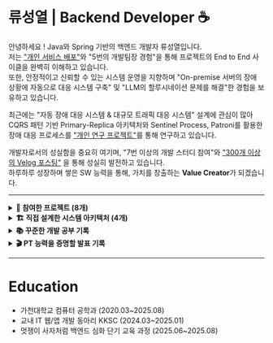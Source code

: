 # 류성열 | Backend Developer ☕️

안녕하세요 ! Java와 Spring 기반의 백엔드 개발자 류성열입니다.     
저는 ["개인 서비스 배포"](https://furtive-bard-509.notion.site/Healing-Space-Web-Service-14c83cc537b6801d92e8ec47ccfab4ab?pvs=4)와 "5번의 개발팀장 경험"을 통해 프로젝트의 End to End 사이클을 완벽히 이해하고 있습니다.    
또한, 안정적이고 신뢰할 수 있는 시스템 운영을 지향하며 "On-premise 서버의 장애 상황에 자동으로 대응 시스템 구축" 및 "LLM의 할루시네이션 문제를 해결"한 경험을 보유하고 있습니다. 

최근에는 "자동 장애 대응 시스템 & 대규모 트래픽 대응 시스템" 설계에 관심이 많아     
CQRS 패턴 기반 Primary-Replica 아키텍처와 Sentinel Process, Patroni를 활용한 장애 대응 프로세스를  ["개인 연구 프로젝트"](https://knotty-toast-80a.notion.site/26b1979809dd800681eff595e8dbe3bd?source=copy_link)를 통해 연구하고 있습니다.     



개발자로서의 성실함을 중요히 여기며, "7번 이상의 개발 스터디 참여"와 ["300개 이상의 Velog 포스팅"](https://velog.io/@rsy991225/posts)  을 통해 성실히 발전하고 있습니다.    
하루하루 성장하며 쌓은 SW 능력을 통해, 가치를 창출하는 **Value Creator**가 되겠습니다. 

----

<details>
<summary><strong>📂 참여한 프로젝트 (8개)</strong></summary>

<details>
<summary><strong>🦁 멋쟁이 사자처럼 최종 프로젝트 (2025.08.06 ~ 2025.08.26)</strong></summary>

<span style="color:gray">
1명의 PM, 2명의 기획자, 3명의 백엔드 개발자(Spring Boot)가 참여한 프로젝트입니다.<br>
Poc, 백엔드 개발, 개발 문서 정리 및 서비스 발표를 통해 팀의 최우수상 수상에 기여했습니다.
</span>

- [팀 저장소 링크](https://github.com/orgs/DungeonTalk/repositories)  
- [팀 문서화 링크](https://github.com/DungeonTalk/dungeontalk-backend/wiki)  
- [서비스 발표 영상](https://youtu.be/I0_8VHwtSKs)  

</details>

<details>
<summary><strong>🦁 멋쟁이 사자처럼 1차 프로젝트 (2025.07.07 ~ 2025.07.27)</strong></summary>

<span style="color:gray">
3명의 백엔드 개발자(Spring Boot)가 참여한 프로젝트입니다.<br>
팀장, 화면 설계서 & 프로토타입 제작, Web 개발, 백엔드 개발 및 서비스 발표를 통해 팀에 기여했습니다.
</span>

- [Web 저장소](https://github.com/News-Deliver/Web)  
- [BE 저장소](https://github.com/News-Deliver/Server)  
- [서비스 발표 영상](https://youtu.be/e8M7uNfBp1c)  
- [프로토타입](https://merry-crepe-479d93.netlify.app/)  
- [화면 설계서](https://www.figma.com/design/b742hXQtI8IqTM3iyirWzR/Untitled?node-id=0-1&p=f&t=BDVVaoSPTOQTkpMc-0)  

</details>

<details>
<summary><strong>📱 3차 학과 AI 애플리케이션 개발 프로젝트 (2025.03.01 ~ 2025.06.08)</strong></summary>

<span style="color:gray">
2명의 AI 개발자, 안드로이드 개발자, 풀스택 개발자(Node.JS), 백엔드 개발자(Spring Boot)가 참여한 프로젝트입니다.<br>
팀장, 화면 설계서 제작, 문서화(제안서, 설계서, WBS, 완료 보고서), 백엔드 개발 및 서비스 발표를 통해 팀의 프로젝트 성적 A+ 취득에 기여했습니다.
</span>

- [서비스 소개 페이지](https://faint-lavender-bab.notion.site/AI-Vengers-BookCalendar-AI-1d1bc068c52d8087b61fdf9677abf2b9?source=copy_link)  
- [화면 설계서](https://www.figma.com/design/ndspvub92U64eh9J2MDZSV/Untitled?node-id=0-1&p=f&t=kKi8mY0w6a20eyZM-0)  
- [BE 저장소](https://github.com/passionryu/BookCalendarServer)  

</details>

<details>
<summary><strong>🚀 Google Developer Group 해커톤 (2025.02.21 ~ 2025.02.22)</strong></summary>

<span style="color:gray">
기획자, 2명의 웹 개발자, 2명의 백엔드 개발자(Spring Boot)가 참여한 프로젝트입니다.<br>
백엔드 개발 및 Web 개발로 팀의 장려상 수상에 기여했습니다.
</span>

- [BE 저장소](https://github.com/passionryu/3rdwagle-team6-back)  
- [FE 저장소](https://github.com/passionryu/3rdwagle-team6-front)  

</details>


<details>
<summary><strong>🌿Healing Space 개인 프로젝트 (2025.01.01 ~ 2025.03.01)</strong></summary>

<span style="color:gray">
<br>React/Spring Boot 기반의 웹 서비스를 개발 후 Github Actions로 AWS에 배포한 경험을 통해 타 직무에 대한 이해도를 더욱 강화하였습니다.</br>
다음은 제 개인 프로젝트 🌿Healing Space🌿에 대한 자료 정리 입니다. 
</span>

- [BE 저장소](https://github.com/passionryu/Healing-Space-Back)
- [FE 저장소](https://github.com/passionryu/Healing-Space-Front)
- [서비스 링크](http://healing-space-front.s3-website.ap-northeast-2.amazonaws.com)
- [서비스 소개 Notion 페이지](https://furtive-bard-509.notion.site/Healing-Space-Web-Service-14c83cc537b6801d92e8ec47ccfab4ab?pvs=4)

</details>



<details>
<summary><strong>📱 2차 학과 AI 애플리케이션 개발 프로젝트 (2024.09.05 ~ 2024.11.07)</strong></summary>

<span style="color:gray">
2명의 AI 개발자, 안드로이드 개발자, 백엔드 개발자(Spring Boot)가 참여한 프로젝트입니다.<br>
팀장, 화면 설계서 제작, 문서화(제안서, 설계서, WBS, 완료 보고서), 백엔드 개발 및 서비스 발표를 통해 팀의 프로젝트 성적 A+ 취득에 기여했습니다.
</span>

- [팀 저장소](https://github.com/passionryu/Chat_Bot)  
- [화면 설계서](https://www.figma.com/design/N4NhMHsOaF8D7UD4v5BB2k/Untitled?t=kKi8mY0w6a20eyZM-0)  

</details>

<details>
<summary><strong>👥 개발 동아리 자체 홈페이지 개발 프로젝트 (2024.06.20 ~ 2024.08.30)</strong></summary>

<span style="color:gray">
총 22명 5개의 개발팀이 참여한 프로젝트입니다.<br>
PM 팀, FE팀, BE 1팀(회원 관리 시스템 개발팀), BE 2팀(커뮤니티 개발팀), BE 3팀(캘린더 & 알람 기능 개발팀)<br>
저는 이 중 BE 1팀 팀장을 역임하며, 팀 내/외부로 소통을 하며 기여했습니다.
</span>

- [BE 저장소](https://github.com/passionryu/StudentClub-WebPage)  

</details>

<details>
<summary><strong>📱 1차 학과 AI 애플리케이션 개발 프로젝트 (2023.09.01 ~ 2023.12.21)</strong></summary>

<span style="color:gray">
AI 개발자, 안드로이드 개발자, 2명의 IOT 개발자가 참여한 프로젝트입니다.<br>
팀장, 문서화(제안서, 설계서, WBS, 완료 보고서), IOT 개발 및 서비스 발표를 통해 팀의 프로젝트 성적 A+ 취득과 전체 28개 팀 중 최우수상을 수상하는 것에 기여했습니다.
</span>

- [팀 저장소](https://github.com/passionryu/Automatic-Reporting-App-AIOT-project)  

</details>

</details>
<details>
<summary><strong>🏗️ 직접 설계한 시스템 아키텍처 (4개)</strong></summary>

<table>
  <tr>
    <td align="center" valign="top" width="50%">
      <div style="border:1px solid #ccc; border-radius:10px; padding:10px; background-color:#f9f9f9;">
        <img src="https://github.com/user-attachments/assets/dab4479e-2b2b-4f9a-b435-d884b006343c" width="400" alt="힐링스페이스"/><br/>
        <b>힐링스페이스</b><br/>
        <a href="https://furtive-bard-509.notion.site/Healing-Space-Web-Service-14c83cc537b6801d92e8ec47ccfab4ab?pvs=4">Notion Page</a>
      </div>
    </td>
    <td align="center" valign="top" width="50%">
      <div style="border:1px solid #ccc; border-radius:10px; padding:10px; background-color:#f9f9f9;">
        <img src="https://github.com/user-attachments/assets/d4f92419-4038-4f52-9652-f36378cbac7d" width="400" alt="북캘린더"/><br/>
        <b>북캘린더</b><br/>
        <a href="https://faint-lavender-bab.notion.site/AI-Vengers-BookCalendar-AI-1d1bc068c52d8087b61fdf9677abf2b9?source=copy_link">Notion Page</a>
      </div>
    </td>
  </tr>
  <tr>
    <td align="center" valign="top" width="50%">
      <div style="border:1px solid #ccc; border-radius:10px; padding:10px; background-color:#f9f9f9;">
        <img src="https://github.com/user-attachments/assets/8be56188-2a33-40a5-8b31-cd35835189d4" width="400" alt="멋쟁이 뉴스 배달부"/><br/>
        <b>멋쟁이 뉴스 배달부</b><br/>
        <a href="https://github.com/News-Deliver/Server">GitHub Repository</a>
      </div>
    </td>
    <td align="center" valign="top" width="50%">
      <div style="border:1px solid #ccc; border-radius:10px; padding:10px; background-color:#f9f9f9;">
        <img src="https://github.com/user-attachments/assets/0e0465c4-dca6-4af2-8c58-1d1d355f002a" width="400" alt="던전톡"/><br/>
        <b>던전톡</b><br/>
        <a href="https://github.com/DungeonTalk/dungeontalk-backend">GitHub Repository</a>
      </div>
    </td>
  </tr>
</table>

</details>


<details>
<summary><strong>📚 꾸준한 개발 공부 기록</strong></summary>

- [✍️ 300편 이상 작성한 Velog 개발 블로그](https://velog.io/@rsy991225/posts)  
- [🚀 대규모 트래픽 개인 연구 프로젝트 기록 Notion 페이지](https://knotty-toast-80a.notion.site/26b1979809dd800681eff595e8dbe3bd?source=copy_link)  
- [☁️ AWS 공부 기록](https://held-frigate-d9c.notion.site/AWS-19a54503738d80b0b809d12dc46b5083?source=copy_link)  
- [💻 전공생들과 함께 한 PT 기반 CS 스터디 기록](https://github.com/Gachon-CS-Study/CS-Study)

</details>


<details>
<summary><strong>🎬 PT 능력을 증명할 발표 기록</strong></summary>

<ul>
  <li>📽️ <a href="https://youtu.be/I0_8VHwtSKs" target="_blank" rel="noopener noreferrer">PPT 87 page 암기 후, 실무진 앞에서 AI 게임 서비스를 발표하는 영상</a></li>
  <li>📰 <a href="https://youtu.be/e8M7uNfBp1c" target="_blank" rel="noopener noreferrer">카카오톡 기반의 뉴스 전송 웹 서비스 발표 영상</a></li>
</ul>

</details>


----

# Education 
* 가천대학교 컴퓨터 공학과 (2020.03~2025.08)
* 교내 IT 웹/앱 개발 동아리 KKSC (2024.03~2025.01)
* 멋쟁이 사자처럼 백엔드 심화 단기 교육 과정 (2025.06~2025.08)


